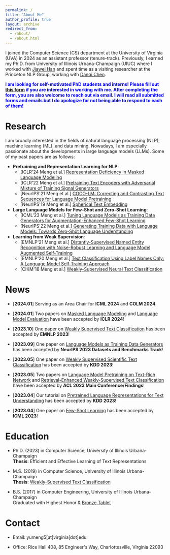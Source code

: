 ```yaml
---
permalink: /
title: "About Me"
author_profile: true
layout: archive
redirect_from: 
  - /about/
  - /about.html
---
```


I joined the Computer Science (CS) department at the University of Virginia (UVA) in 2024 as an assistant professor (tenure-track). Previously, I earned my Ph.D. from University of Illinois Urbana-Champaign (UIUC) where I worked with [Jiawei Han](http://hanj.cs.illinois.edu/) and spent time as a visiting researcher at the Princeton NLP Group, working with [Danqi Chen](https://www.cs.princeton.edu/~danqic/). 

<span style="color:blue">**I am looking for self-motivated PhD students and interns! Please fill out [this form](https://forms.gle/8DCBEuVbTFw4ARm5A) if you are interested in working with me. After completing the form, you are also welcome to reach out via email. I will read all submitted forms and emails but I do apologize for not being able to respond to each of them!**</span>

Research
======

I am broadly interested in the fields of natural language processing (NLP), machine learning (ML), and data mining. Nowadays, I am especially passionate about the developments in large language models (LLMs). Some of my past papers are as follows:  
* **Pretraining and Representation Learning for NLP**:
  * [ICLR'24 Meng et al.] [Representation Deficiency in Masked Language Modeling](https://arxiv.org/abs/2302.02060)
  * [ICLR'22 Meng et al.] [Pretraining Text Encoders with Adversarial Mixture of Training Signal Generators](https://arxiv.org/abs/2204.03243)
  * [NeurIPS'21 Meng et al.] [COCO-LM: Correcting and Contrasting Text Sequences for Language Model Pretraining](https://arxiv.org/abs/2102.08473)
  * [NeurIPS'19 Meng et al.] [Spherical Text Embedding](https://arxiv.org/abs/1911.01196)
* **Large Language Models for Few-Shot and Zero-Shot Learning**:
  * [ICML'23 Meng et al.] [Tuning Language Models as Training Data Generators for Augmentation-Enhanced Few-Shot Learning](https://arxiv.org/abs/2211.03044)
  * [NeurIPS'22 Meng et al.] [Generating Training Data with Language Models: Towards Zero-Shot Language Understanding](https://arxiv.org/abs/2202.04538)
* **Learning from Weak Supervision**:
  * [EMNLP'21 Meng et al.] [Distantly-Supervised Named Entity Recognition with Noise-Robust Learning and Language Model Augmented Self-Training](https://arxiv.org/abs/2109.05003)
  * [EMNLP'20 Meng et al.] [Text Classification Using Label Names Only: A Language Model Self-Training Approach](https://arxiv.org/abs/2010.07245)
  * [CIKM'18 Meng et al.] [Weakly-Supervised Neural Text Classification](https://arxiv.org/abs/1809.01478)


News
======
* \[**2024.01**\] Serving as an Area Chair for **ICML 2024** and **COLM 2024**.

* \[**2024.01**\] Two papers on [Masked Language Modeling](https://arxiv.org/abs/2302.02060) and [Language Model Evaluation](https://arxiv.org/abs/2310.07641) have been accepted by **ICLR 2024**!

* \[**2023.10**\] One paper on [Weakly Supervised Text Classification](https://arxiv.org/abs/2305.13723) has been accepted by **EMNLP 2023**!

* \[**2023.09**\] One paper on [Language Models as Training Data Generators](https://arxiv.org/abs/2306.15895) has been accepted by **NeurIPS 2023 Datasets and Benchmarks Track**!

* \[**2023.05**\] One paper on [Weakly Supervised Scientific Text Classification](https://arxiv.org/abs/2306.14003) has been accepted by **KDD 2023**!

* \[**2023.05**\] Two papers on [Language Model Pretraining on Text-Rich Network](https://arxiv.org/abs/2305.12268) and [Retrieval-Enhanced Weakly-Supervised Text Classification](https://arxiv.org/abs/2305.10703) have been accepted by **ACL 2023 Main Conference/Findings**!

* \[**2023.04**\] Our tutorial on [Pretrained Language Representations for Text Understanding](https://yumeng5.github.io/kdd23-tutorial/) has been accepted by **KDD 2023**!

* \[**2023.04**\] One paper on [Few-Shot Learning](https://arxiv.org/abs/2211.03044) has been accepted by **ICML 2023**!


Education
======
* Ph.D. (2023) in Computer Science, University of Illinois Urbana-Champaign  
**Thesis**: Efficient and Effective Learning of Text Representations

* M.S. (2019) in Computer Science, University of Illinois Urbana-Champaign  
**Thesis**: [Weakly-Supervised Text Classification](https://www.ideals.illinois.edu/handle/2142/104867)

* B.S. (2017) in Computer Engineering, University of Illinois Urbana-Champaign  
Graduated with Highest Honor & [Bronze Tablet](https://digital.library.illinois.edu/items/592ebe50-1be8-0136-4cfa-0050569601ca-5#?c=0&m=0&s=0&cv=0&r=0&xywh=-3461%2C0%2C12837%2C5932)  

Contact
======
* Email: yumeng5\[at\]virginia\[dot\]edu

* Office: Rice Hall 408, 85 Engineer's Way, Charlottesville, Virginia 22093
